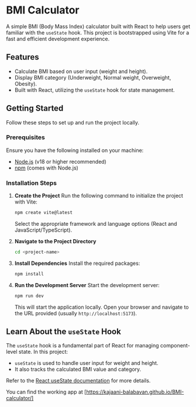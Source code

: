 # BMI Calculator

A simple BMI (Body Mass Index) calculator built with React to help users get familiar with the `useState` hook. This project is bootstrapped using Vite for a fast and efficient development experience.

## Features

- Calculate BMI based on user input (weight and height).
- Display BMI category (Underweight, Normal weight, Overweight, Obesity).
- Built with React, utilizing the `useState` hook for state management.

## Getting Started

Follow these steps to set up and run the project locally.

### Prerequisites

Ensure you have the following installed on your machine:

- [Node.js](https://nodejs.org/) (v18 or higher recommended)
- [npm](https://www.npmjs.com/) (comes with Node.js)

### Installation Steps

1. **Create the Project**
   Run the following command to initialize the project with Vite:

   ```bash
   npm create vite@latest
   ```

   Select the appropriate framework and language options (React and JavaScript/TypeScript).

2. **Navigate to the Project Directory**

   ```bash
   cd <project-name>
   ```

3. **Install Dependencies**
   Install the required packages:

   ```bash
   npm install
   ```

4. **Run the Development Server**
   Start the development server:
   ```bash
   npm run dev
   ```
   This will start the application locally. Open your browser and navigate to the URL provided (usually `http://localhost:5173`).

## Learn About the `useState` Hook

The `useState` hook is a fundamental part of React for managing component-level state. In this project:

- `useState` is used to handle user input for weight and height.
- It also tracks the calculated BMI value and category.

Refer to the [React useState documentation](https://react.dev/reference/react/useState) for more details.

You can find the working app at [https://kajaani-balabavan.github.io/BMI-calculator/]
